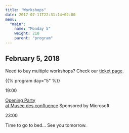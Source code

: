 ```yaml
---
title: "Workshops"
date: 2017-07-11T22:31:14+02:00
menu:
  "main":
    name: "Monday 5"
    weight: 210  
    parent: "program"
---
```

## February 5, 2018
Need to buy multiple workshops? Check our [ticket page](/tickets).

{{% program day="5" %}}

<div class="fullwidth spacer-b program-evening text-white">
  <div class="container">
    <div class="program-item-date">
        <p>19:00</p>
      </div>
      <div class="program-item">
        <a href="#" class="text-white">Opening Party<br> at Musée des confluence</a>
        Sponsored by Microsoft
      </div>
      <div class="program-item-date">
        <p>23:00</p>
      </div>
      <div class="program-item">
        Time to go to bed… See you tomorrow.
      </div>
      
  </div>
</div>

